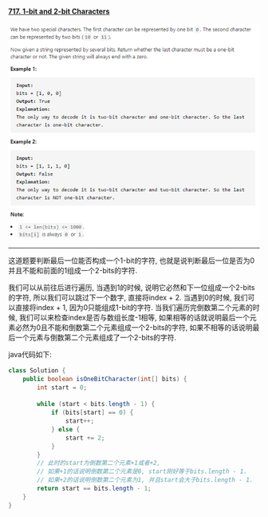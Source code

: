 #### [717. 1-bit and 2-bit Characters](https://leetcode-cn.com/problems/1-bit-and-2-bit-characters/)

![image-20200914172045444](../assets/image-20200914172045444.png)

---

这道题要判断最后一位能否构成一个1-bit的字符, 也就是说判断最后一位是否为0并且不能和前面的1组成一个2-bits的字符.

我们可以从前往后进行遍历, 当遇到1的时候, 说明它必然和下一位组成一个2-bits的字符, 所以我们可以跳过下一个数字, 直接将index + 2. 当遇到0的时候, 我们可以直接将index + 1, 因为0只能组成1-bit的字符. 当我们遍历完倒数第二个元素的时候, 我们可以来检查index是否与数组长度-1相等, 如果相等的话就说明最后一个元素必然为0且不能和倒数第二个元素组成一个2-bits的字符, 如果不相等的话说明最后一个元素与倒数第二个元素组成了一个2-bits的字符.



java代码如下:

```java
class Solution {
    public boolean isOneBitCharacter(int[] bits) {
        int start = 0;

        while (start < bits.length - 1) {
            if (bits[start] == 0) {
                start++;
            } else {
                start += 2;
            }
        }
		// 此时的start为倒数第二个元素+1或者+2, 
        // 如果+1的话说明倒数第二个元素是0, start刚好等于bits.length - 1.
        // 如果+2的话说明倒数第二个元素为1, 并且start会大于bits.length - 1.
        return start == bits.length - 1;
    }
}
```



